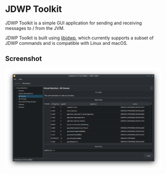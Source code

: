 # JDWP Toolkit

JDWP Toolkit is a simple GUI application for sending and receiving messages to / from the JVM.

JDWP Toolkit is built using [libjdwp](https://github.com/cafec0c0/libjdwp), which currently supports a subset of JDWP
commands and is compatible with Linux and macOS.

## Screenshot

![JDWP Toolkit](https://raw.githubusercontent.com/cafec0c0/jdwp-toolkit/main/.github/images/jdwp_toolkit_14_11_2024.png)